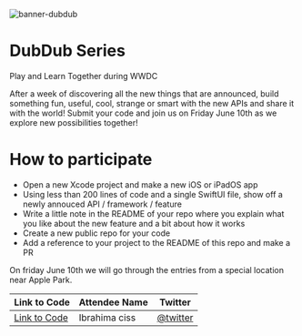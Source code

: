 ![banner-dubdub](https://user-images.githubusercontent.com/170948/172692793-959c85ba-c0a4-491d-ab3e-af038c33473e.png)

# DubDub Series

Play and Learn Together during WWDC

After a week of discovering all the new things that are announced, build something fun, useful, cool, strange or smart with the new APIs and share it with the world! Submit your code and join us on Friday June 10th as we explore new possibilities together!

# How to participate

- Open a new Xcode project and make a new iOS or iPadOS app
- Using less than 200 lines of code and a single SwiftUI file, show off a newly annouced API / framework / feature
- Write a little note in the README of your repo where you explain what you like about the new feature and a bit about how it works
- Create a new public repo for your code
- Add a reference to your project to the README of this repo and make a PR

On friday June 10th we will go through the entries from a special location near Apple Park.

| Link to Code  | Attendee Name | Twitter                                   |
|-------------|----------------|------------------------------------------------|
| [Link to Code](https://github.com/Bionik6/charabiapoc)  | Ibrahima ciss | [@twitter](https://www.twitter.com/bionik6) | <br/>
